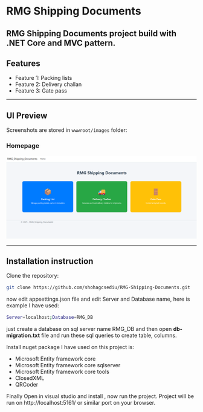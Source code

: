 # RMG Shipping Documents

RMG Shipping Documents project build with .NET Core and MVC pattern.
---

## Features

- Feature 1: Packing lists
- Feature 2: Delivery challan
- Feature 3: Gate pass

---

## UI Preview

Screenshots are stored in `wwwroot/images` folder:

### Homepage
![Homepage Preview](wwwroot/images/homepage_preview.png)


---

## Installation instruction

Clone the repository:

```bash
git clone https://github.com/shohagcsediu/RMG-Shipping-Documents.git
```
now edit appsettings.json file and edit Server and Database name, here is example I have used:
```bash
Server=localhost;Database=RMG_DB
```
just create a database on sql server name RMG_DB and then open **db-migration.txt** file and run these sql queries to create table, columns.

Install nuget package I have used on this project is:
- Microsoft Entity framework core
- Microsoft Entity framework core sqlserver
- Microsoft Entity framework core tools
- ClosedXML
- QRCoder

Finally Open in visual studio and install , now run the project. Project will be run on http://localhost:5161/ or similar port on your browser.
